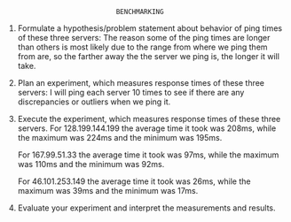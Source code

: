 								BENCHMARKING

1. Formulate a hypothesis/problem statement about behavior of ping times of these three servers:
  The reason some of the ping times are longer than others is most likely due to the range from where we ping them from are, so the farther
	away the the server we ping is, the longer it will take.

2. Plan an experiment, which measures response times of these three servers:
	I will ping each server 10 times to see if there are any discrepancies or outliers when we ping it.

3. Execute the experiment, which measures response times of these three servers.
	For 128.199.144.199 the average time it took was 208ms, while the maximum was 224ms and the minimum was 195ms.
	
	For 167.99.51.33 the average time it took was 97ms, while the maximum was 110ms and the minimum was 92ms.
	
	For 46.101.253.149 the average time it took was 26ms, while the maximum was 39ms and the minimum was 17ms.

4. Evaluate your experiment and interpret the measurements and results.
